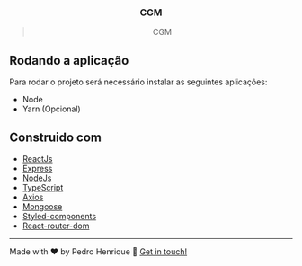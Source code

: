 
<h3 align="center">
  CGM
</h3>
<blockquote align="center">CGM</blockquote>



## Rodando a aplicação

Para rodar o projeto será necessário instalar as seguintes aplicações:

- Node
- Yarn (Opcional)


## Construido com

- [ReactJs](https://reactjs.org/)
- [Express](https://expressjs.com/)
- [NodeJs](https://nodejs.org/en/)
- [TypeScript](https://www.typescriptlang.org/)
- [Axios](https://github.com/axios/axios)
- [Mongoose](https://mongoosejs.com/)
- [Styled-components](https://styled-components.com/)
- [React-router-dom](https://www.npmjs.com/package/react-router-dom)

---

Made with ♥ by Pedro Henrique :wave: [Get in touch!](https://www.linkedin.com/in/pedro-henrique-08a366113/)

